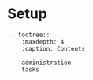 # Setup
```eval_rst
.. toctree::
    :maxdepth: 4
    :caption: Contents

    administration
    tasks

```